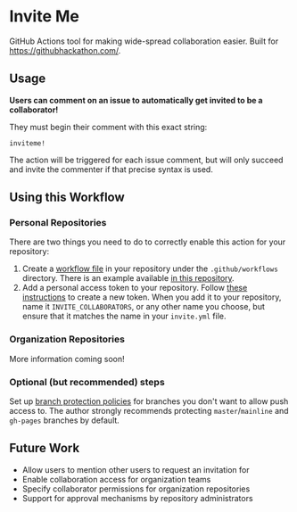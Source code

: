 # Invite Me

GitHub Actions tool for making wide-spread collaboration easier. Built for https://githubhackathon.com/.

## Usage

**Users can comment on an issue to automatically get invited to be a collaborator!**

They must begin their comment with this exact string:

```
inviteme!
```

The action will be triggered for each issue comment, but will only succeed and invite the commenter if that precise syntax is used.

## Using this Workflow

### Personal Repositories

There are two things you need to do to correctly enable this action for your repository:

1. Create a [workflow file](https://help.github.com/en/actions/configuring-and-managing-workflows/configuring-a-workflow) in your repository under the `.github/workflows` directory. There is an example available [in this repository](./.github/workflows/invitations.yml).
2. Add a personal access token to your repository. Follow [these instructions](https://help.github.com/en/github/authenticating-to-github/creating-a-personal-access-token-for-the-command-line) to create a new token. When you add it to your repository, name it `INVITE_COLLABORATORS`, or any other name you choose, but ensure that it matches the name in your `invite.yml` file.

### Organization Repositories

More information coming soon!

### Optional (but recommended) steps

Set up [branch protection policies](https://help.github.com/en/github/administering-a-repository/about-protected-branches) for branches you don't want to allow push access to. The author strongly recommends protecting `master`/`mainline` and `gh-pages` branches by default.

## Future Work

* Allow users to mention other users to request an invitation for
* Enable collaboration access for organization teams
* Specify collaborator permissions for organization repositories
* Support for approval mechanisms by repository administrators
